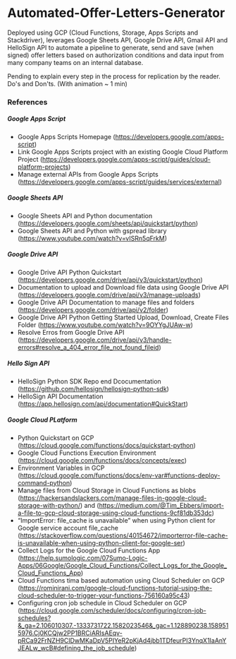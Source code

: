 # Automated-Offer-Letters-Generator
Deployed using GCP (Cloud Functions, Storage, Apps Scripts and Stackdriver), leverages Google Sheets API, Google Drive API, Gmail API and HelloSign API to automate a pipeline to generate, send and save (when signed) offer letters based on authorization conditions and data input from many company teams on an internal database.

Pending to explain every step in the process for replication by the reader. Do's and Don'ts. (With animation ~ 1 min)

### References

##### Google Apps Script

- Google Apps Scripts Homepage (https://developers.google.com/apps-script)
- Link Google Apps Scripts project with an existing Google Cloud Platform Project (https://developers.google.com/apps-script/guides/cloud-platform-projects)
- Manage external APIs from Google Apps Scripts (https://developers.google.com/apps-script/guides/services/external)

##### Google Sheets API
- Google Sheets API and Python documentation (https://developers.google.com/sheets/api/quickstart/python)
- Google Sheets API and Python with gspread library (https://www.youtube.com/watch?v=vISRn5qFrkM)

##### Google Drive API
- Google Drive API Python Quickstart (https://developers.google.com/drive/api/v3/quickstart/python)
- Documentation to upload and Download file data using Google Drive API (https://developers.google.com/drive/api/v3/manage-uploads)
- Google Drive API Documentation to manage files and folders (https://developers.google.com/drive/api/v2/folder)
- Google Drive API Python Getting Started Upload, Download, Create Files Folder (https://www.youtube.com/watch?v=9OYYgJUAw-w)
- Resolve Erros from Google Drive API (https://developers.google.com/drive/api/v3/handle-errors#resolve_a_404_error_file_not_found_fileid)

##### Hello Sign API
- HelloSign Python SDK Repo end Dcocumentation (https://github.com/hellosign/hellosign-python-sdk)
- HelloSign API Documentation (https://app.hellosign.com/api/documentation#QuickStart)

##### Google Cloud PLatform

- Python Quickstart on GCP (https://cloud.google.com/functions/docs/quickstart-python)
- Google Cloud Functions Execution Environment (https://cloud.google.com/functions/docs/concepts/exec)
- Environment Variables in GCP (https://cloud.google.com/functions/docs/env-var#functions-deploy-command-python)
- Manage files from Cloud Storage in Cloud Functions as blobs (https://hackersandslackers.com/manage-files-in-google-cloud-storage-with-python/) and (https://medium.com/@Tim_Ebbers/import-a-file-to-gcp-cloud-storage-using-cloud-functions-9cf81db353dc)
- “ImportError: file_cache is unavailable” when using Python client for Google service account file_cache (https://stackoverflow.com/questions/40154672/importerror-file-cache-is-unavailable-when-using-python-client-for-google-ser)
- Collect Logs for the Google Cloud Functions App (https://help.sumologic.com/07Sumo-Logic-Apps/06Google/Google_Cloud_Functions/Collect_Logs_for_the_Google_Cloud_Functions_App)
- Cloud Functions tima based automation using Cloud Scheduler on GCP (https://rominirani.com/google-cloud-functions-tutorial-using-the-cloud-scheduler-to-trigger-your-functions-756160a95c43)
- Configuring cron job schedule in Cloud Scheduler on GCP (https://cloud.google.com/scheduler/docs/configuring/cron-job-schedules?&_ga=2.106010307.-1333731722.1582023546&_gac=1.128890238.1589515976.Cj0KCQjw2PP1BRCiARIsAEqv-pRCa92FrNZH9CIDwMKaDpV5PIYeR2pKjAd4jbb1TDfeurPI3YnqX1IaAnYJEALw_wcB#defining_the_job_schedule)

